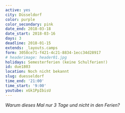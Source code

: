 ```yaml
---
active: yes
city: Düsseldorf
color: purple
color_secondary: pink
date_end: 2018-03-18
date_start: 2018-03-16
days: 3
deadline: 2018-01-15
extends: _layouts.camps
form: 3058ce71-f421-4c21-8834-1ecc34d28917
# headerimage: header01.jpg
holidays: Semesterferien (keine Schulferien!)
id: due1803
location: Noch nicht bekannt
slug: duesseldorf
time_end: '21:00'
time_start: '9:00'
youtube: xGk1PpIbisU
---
```


_Warum dieses Mal nur 3 Tage und nicht in den Ferien?_ 